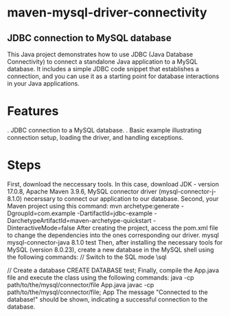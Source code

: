 # maven-mysql-driver-connectivity
## JDBC connection to MySQL database

This Java project demonstrates how to use JDBC (Java Database Connectivity) to connect a standalone Java application to a MySQL database. It includes a simple JDBC code snippet that establishes a connection, and you can use it as a starting point for database interactions in your Java applications.

# Features
. JDBC connection to a MySQL database.
. Basic example illustrating connection setup, loading the driver, and handling exceptions.

# Steps
First, download the neccessary tools. In this case, download JDK - version 17.0.8, Apache Maven 3.9.6, MySQL connector driver (mysql-connector-j-8.1.0) necerssary to connect our application to our database.
Second, your Maven project using this command: mvn archetype:generate -DgroupId=com.example -DartifactId=jdbc-example -DarchetypeArtifactId=maven-archetype-quickstart -DinteractiveMode=false
After creating the project, access the pom.xml file to change the dependencies into the ones corresponding our driver. 
<dependencies>
    <dependency>
      <groupId>mysql</groupId>
      <artifactId>mysql-connector-java</artifactId>
      <version>8.1.0</version>
      <scope>test</scope>
    </dependency>
  </dependencies>
Then, after installing the necessary tools for MySQL (version 8.0.23), create a new database in the MySQL shell using the following commands:
// Switch to the SQL mode
\sql

// Create a database
CREATE DATABASE test;
Finally, compile the App.java file and execute the class using the following commands:
java -cp path/to/the/mysql/connector/file App.java
javac -cp path/to/the/mysql/connector/file; App
The message "Connected to the database!" should be shown, indicating a successful connection to the database.

